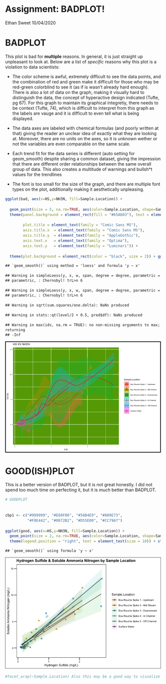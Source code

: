 Assignment: BADPLOT!
================
Ethan Sweet
10/04/2020

# BADPLOT

This plot is bad for **multiple** reasons. In general, it is just
straight up unpleasant to look at. Below are a list of *specific*
reasons why this plot is a violation to data scientists:

-   The color scheme is awful, extremely difficult to see the data
    points, and the combination of red and green make it difficult for
    those who may be red-green colorblind to see it (as if is wasn’t
    already hard enough). There is also a lot of data on the graph,
    making it visually hard to distinguish the data, the concept of
    hyperactive design indicated (Tufte, pg 67). For this graph to
    maintain its graphical integretiy, there needs to be context (Tufte,
    74), which is difficult to interpret from this graph as the labels
    are vauge and it is difficult to even tell what is being displayed.

-   The data axes are labeled with chemical formulas (and poorly written
    at that) giving the reader an unclear idea of exactly what they are
    looking at. Moreover, there are no units on the axes, so it is
    unknown wether or not the variables are even comparable on the same
    scale.

-   Each trend fit for the data series is different (auto setting for
    geom\_smooth) despite sharing a common dataset, giving the
    impression that there are different order relationships between the
    same overall group of data. This also creates a multitude of
    warnings and bullsh\*t values for the trendlines

-   The font is too small for the size of the graph, and there are
    multiple font types on the plot, additionally making it
    aesthetically unpleasing.

``` r
ggplot(bad, aes(x=HS,y=NH3N, fill=Sample.Location)) +
  
  geom_point(size = 5, na.rm=TRUE, aes(color=Sample.Location, shape=Sample.Location)) + geom_smooth(method = "auto", colour="red", size=0.5) + 
  theme(panel.background = element_rect(fill = "#65A603"), text = element_text(size = 7), 
        
        plot.title = element_text(family = "Comic Sans MS"), 
        axis.title.x  = element_text(family = "Comic Sans MS"),
        axis.title.y  = element_text(family = "AppleGothic"),
        axis.text.x   = element_text(family = "Optima"),
        axis.text.y   = element_text(family = "Luminari")) + 
  
  theme(plot.background = element_rect(color = "black", size = 2)) + ggtitle("HS VS NH3N")   
```

    ## `geom_smooth()` using method = 'loess' and formula 'y ~ x'

    ## Warning in simpleLoess(y, x, w, span, degree = degree, parametric =
    ## parametric, : Chernobyl! trL>n 6

    ## Warning in simpleLoess(y, x, w, span, degree = degree, parametric =
    ## parametric, : Chernobyl! trL>n 6

    ## Warning in sqrt(sum.squares/one.delta): NaNs produced

    ## Warning in stats::qt(level/2 + 0.5, pred$df): NaNs produced

    ## Warning in max(ids, na.rm = TRUE): no non-missing arguments to max; returning
    ## -Inf

![](badplot_files/figure-gfm/unnamed-chunk-1-1.png)<!-- -->

# GOOD(ISH)PLOT

This is a better version of BADPLOT, but it is not great honestly. I did
not spend too much time on perfecting it, but it is *much* better than
BADPLOT.

``` r
# GOODPLOT


cbp1 <- c("#999999", "#E69F00", "#56B4E9", "#009E73",
          "#F0E442", "#0072B2", "#D55E00", "#CC79A7")

ggplot(good, aes(x=HS,y=NH3N, fill=Sample.Location)) +
  geom_point(size = 2, na.rm=TRUE, aes(color=Sample.Location, shape=Sample.Location )) + scale_colour_manual(values=cbp1) + theme_base() +
  theme(legend.position = "right", text = element_text(size = 10)) + stat_smooth(method = "lm", colour="black", size=0.5, alpha = 0.1) + ggtitle("Hydrogen Sulfide & Soluble Ammonia Nitrogen by Sample Location") + xlab("Hydrogen Sulfide (mg/L)") + ylab("Soluble Ammonia Nitrogen (mg/L)") 
```

    ## `geom_smooth()` using formula 'y ~ x'

![](badplot_files/figure-gfm/unnamed-chunk-2-1.png)<!-- -->

``` r
#facet_wrap(~Sample.Location) Also this may be a good way to visualize all of the groups individually while letting you compare them somewhat.I couldn't get the trend lines to label individually with different colors so you could better tell them apart with their R^2 values but, that is what I am going for. 
```
